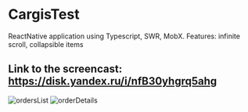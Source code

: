 # CargisTest
ReactNative application using Typescript, SWR, MobX. Features: infinite scroll, collapsible items
## Link to the screencast: https://disk.yandex.ru/i/nfB30yhgrq5ahg

![ordersList](https://github.com/Matthew3dg/CargisTest/assets/77012762/2c8847a1-06a4-49b1-9a5d-9ba79fa0b413)
![orderDetails](https://github.com/Matthew3dg/CargisTest/assets/77012762/5671c6fa-2d26-42c9-9081-7d00284b780b)
